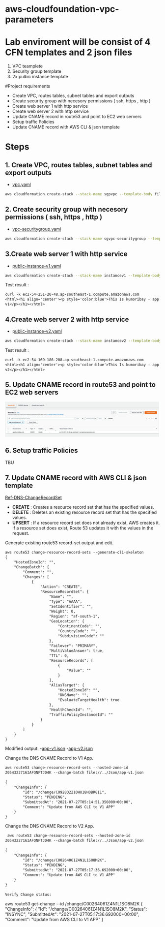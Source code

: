 # aws-cloudfoundation-vpc-parameters

# Lab enviroment will be consist of 4 CFN templates and 2 json files 
1. VPC teamplete 
2. Security group template
3. 2x pulbic instance template

#Project requirements
- Create VPC, routes tables, subnet tables and export outputs 
- Create security group with necesory permissions ( ssh, https , http )
- Create web server 1 with http service 
- Create web server 2 with http service
- Update CNAME record in route53 and point to EC2 web servers
- Setup traffic Policies 
- Update CNAME record with AWS CLI & json template 


# Steps
## 1. Create VPC, routes tables, subnet tables and export outputs 
- [vpc.yaml](./Templates/vpc.yaml)

```bash
aws cloudformation create-stack --stack-name sgpvpc --template-body file://vpc.yaml --parameters ParameterKey='VPCCIDR',ParameterValue='192.168.0.0/16' ParameterKey='PublicSubnet1CIDR',ParameterValue='192.168.1.0/24' ParameterKey='PublicSubnet2CIDR',ParameterValue='192.168.2.0/24' ParameterKey='PublicSubnet3CIDR',ParameterValue='192.168.3.0/24' ParameterKey='RegionCode',ParameterValue='sgp' ParameterKey='AZ1Code',ParameterValue='sgpaz1' ParameterKey='AZ2Code',ParameterValue='sgpaz2' ParameterKey='AZ3Code',ParameterValue='sgpaz3'
```
## 2. Create security group with necesory permissions ( ssh, https , http )
- [vpc-securitygroup.yaml](./Templates/vpc-securitygroup.yaml)

```bash
aws cloudformation create-stack --stack-name sgvpc-securitygroup --template-body file://vpc-securitygroup.yaml --parameters ParameterKey='vpcStackName',ParameterValue='sgpvpc' 
```

## 3.Create web server 1 with http service
- [public-instance-v1.yaml](./Templates/public-instance-v1.yaml)

```bash
aws cloudformation create-stack --stack-name instancev1 --template-body file://public-instance-v1.yaml --parameters ParameterKey='vpcStackName',ParameterValue='sgpvpc' ParameterKey='vpcSecurityGroupStackName',ParameterValue='sgvpc-securitygroup' ParameterKey='appVersion',ParameterValue='v1'
```
Test result : 
```
curl -k ec2-54-251-20-48.ap-southeast-1.compute.amazonaws.com
<html><h1 align='center'><p style='color:blue'>This Is kumoribay - app v1</p></h1></html>
```

## 4.Create web server 2 with http service
- [public-instance-v2.yaml](./Templates/public-instance-v2.yaml)

```bash
aws cloudformation create-stack --stack-name instancev2 --template-body file://public-instance-v2.yaml --parameters ParameterKey='vpcStackName',ParameterValue='sgpvpc' ParameterKey='vpcSecurityGroupStackName',ParameterValue='sgvpc-securitygroup' ParameterKey='appVersion',ParameterValue='v2'
```
Test result : 
```
curl -k ec2-54-169-186-208.ap-southeast-1.compute.amazonaws.com
<html><h1 align='center'><p style='color:blue'>This Is kumoribay - app v2</p></h1></html>
```

## 5. Update CNAME record in route53 and point to EC2 web servers
![Header Image](outputs-images/cname-app1.png)

## 6. Setup traffic Policies
TBU

## 7. Update CNAME record with AWS CLI & json template
[Ref-DNS-ChangeRecordSet](https://docs.aws.amazon.com/cli/latest/reference/route53/change-resource-record-sets.html)

- **CREATE** : Creates a resource record set that has the specified values.
- **DELETE** : Deletes an existing resource record set that has the specified values.
- **UPSERT** : If a resource record set does not already exist, AWS creates it. If a
               resource set does exist, Route 53 updates it with the values in the
               request.

Generate existing route53 record-set output and edit. 

```
aws route53 change-resource-record-sets --generate-cli-skeleton
{
    "HostedZoneId": "",
    "ChangeBatch": {
        "Comment": "",
        "Changes": [
            {
                "Action": "CREATE",
                "ResourceRecordSet": {
                    "Name": "",
                    "Type": "AAAA",
                    "SetIdentifier": "",
                    "Weight": 0,
                    "Region": "af-south-1",
                    "GeoLocation": {
                        "ContinentCode": "",
                        "CountryCode": "",
                        "SubdivisionCode": ""
                    },
                    "Failover": "PRIMARY",
                    "MultiValueAnswer": true,
                    "TTL": 0,
                    "ResourceRecords": [
                        {
                            "Value": ""
                        }
                    ],
                    "AliasTarget": {
                        "HostedZoneId": "",
                        "DNSName": "",
                        "EvaluateTargetHealth": true
                    },
                    "HealthCheckId": "",
                    "TrafficPolicyInstanceId": ""
                }
            }
        ]
    }
}
```
Modified output: 
-[app-v1.json](./Json/app-v1.json)
-[app-v2.json](./Json/app-v2.json)

Change the DNS CNAME Record to V1 App. 
```
aws route53 change-resource-record-sets --hosted-zone-id Z054322716IAFQNFTJD4K --change-batch file://../Json/app-v1.json

{
    "ChangeInfo": {
        "Id": "/change/C092832210HU18H0BR8I1",
        "Status": "PENDING",
        "SubmittedAt": "2021-07-27T05:14:51.356000+00:00",
        "Comment": "Update from AWS CLI to V1 APP"
    }
}
``` 
Change the DNS CNAME Record to V2 App. 
```
 aws route53 change-resource-record-sets --hosted-zone-id Z054322716IAFQNFTJD4K --change-batch file://../Json/app-v2.json

{
    "ChangeInfo": {
        "Id": "/change/C00264061Z4N1L1SO8M2K",
        "Status": "PENDING",
        "SubmittedAt": "2021-07-27T05:17:36.692000+00:00",
        "Comment": "Update from AWS CLI to V1 APP"
    }
}

Verify Change status: 
```
aws route53 get-change --id /change/C00264061Z4N1L1SO8M2K
{
    "ChangeInfo": {
        "Id": "/change/C00264061Z4N1L1SO8M2K",
        "Status": "INSYNC",
        "SubmittedAt": "2021-07-27T05:17:36.692000+00:00",
        "Comment": "Update from AWS CLI to V1 APP"
    }
```